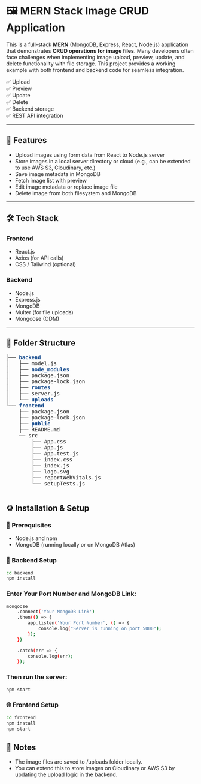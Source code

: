 # 🖼️ MERN Stack Image CRUD Application

This is a full-stack **MERN** (MongoDB, Express, React, Node.js) application that demonstrates **CRUD operations for image files**. Many developers often face challenges when implementing image upload, preview, update, and delete functionality with file storage. This project provides a working example with both frontend and backend code for seamless integration.

✅ Upload  
✅ Preview  
✅ Update  
✅ Delete  
✅ Backend storage  
✅ REST API integration

---

## 🚀 Features

- Upload images using form data from React to Node.js server
- Store images in a local server directory or cloud (e.g., can be extended to use AWS S3, Cloudinary, etc.)
- Save image metadata in MongoDB
- Fetch image list with preview
- Edit image metadata or replace image file
- Delete image from both filesystem and MongoDB

---

## 🛠️ Tech Stack

### Frontend
- React.js
- Axios (for API calls)
- CSS / Tailwind (optional)

### Backend
- Node.js
- Express.js
- MongoDB
- Multer (for file uploads)
- Mongoose (ODM)

---

## 📁 Folder Structure
<pre>├── <font color="#12488B"><b>backend</b></font>
│   ├── model.js
│   ├── <font color="#12488B"><b>node_modules</b></font>
│   ├── package.json
│   ├── package-lock.json
│   ├── <font color="#12488B"><b>routes</b></font>
│   ├── server.js
│   └── <font color="#12488B"><b>uploads</b></font>
└── <font color="#12488B"><b>frontend</b></font>
    ├── package.json
    ├── package-lock.json
    ├── <font color="#12488B"><b>public</b></font>
    ├── README.md
    ── src
        ├── App.css
        ├── App.js
        ├── App.test.js
        ├── index.css
        ├── index.js
        ├── logo.svg
        ├── reportWebVitals.js
        └── setupTests.js

</pre>

## ⚙️ Installation & Setup

### 📌 Prerequisites
- Node.js and npm
- MongoDB (running locally or on MongoDB Atlas)

### 🔧 Backend Setup

```bash
cd backend
npm install
```

### Enter Your Port Number and MongoDB Link:
```bash
mongoose
    .connect('Your MongoDB Link')
    .then(() => {
        app.listen('Your Port Number', () => {
            console.log("Server is running on port 5000");
        });
    })

    .catch(err => {
        console.log(err);
    });
```

### Then run the server:
```bash
npm start
```

### 🌐 Frontend Setup
```bash
cd frontend
npm install
npm start
```



## 📌 Notes

- The image files are saved to /uploads folder locally.
- You can extend this to store images on Cloudinary or AWS S3 by updating the upload logic in the backend.



